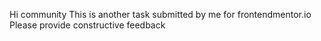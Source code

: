 Hi community
This is another task submitted by me for frontendmentor.io
Please provide constructive feedback
